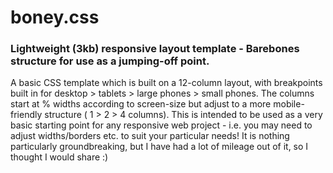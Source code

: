 # boney.css

### Lightweight (3kb) responsive layout template - Barebones structure for use as a jumping-off point.

A basic CSS template which is built on a 12-column layout, with breakpoints built in for desktop > tablets > large phones > small phones. The columns start at % widths according to screen-size but adjust to a more mobile-friendly structure ( 1 > 2 > 4 columns). This is intended to be used as a very basic starting point for any responsive web project - i.e. you may need to adjust widths/borders etc. to suit your particular needs! It is nothing particularly groundbreaking, but I have had a lot of mileage out of it, so I thought I would share :)
